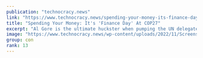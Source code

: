 ```yaml
---
publication: "technocracy.news"
link: "https://www.technocracy.news/spending-your-money-its-finance-day-at-cop27/"
title: "Spending Your Money: It's 'Finance Day' At COP27"
excerpt: "Al Gore is the ultimate huckster when pumping the UN delegates to climate action. In bunko terms, this is the practice of 'shaking the money tree' to loose money that is easy to grab. Gore's climate c"
image: "https://www.technocracy.news/wp-content/uploads/2022/11/Screenshot-2022-11-10-at-8.00.48-AM.png"
group: con
rank: 13
---
```

